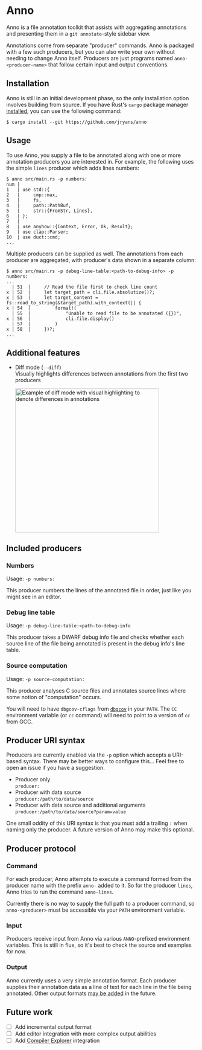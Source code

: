 # Anno

Anno is a file annotation toolkit that assists with aggregating annotations and
presenting them in a `git annotate`-style sidebar view.

Annotations come from separate "producer" commands. Anno is packaged with a few
such producers, but you can also write your own without needing to change Anno
itself. Producers are just programs named `anno-<producer-name>` that follow
certain input and output conventions.

## Installation

Anno is still in an initial development phase, so the only installation option
involves building from source. If you have Rust's `cargo` package manager
[installed][install-rust], you can use the following command:

```
$ cargo install --git https://github.com/jryans/anno
```

## Usage

To use Anno, you supply a file to be annotated along with one or more annotation
producers you are interested in. For example, the following uses the simple
`lines` producer which adds lines numbers:

```
$ anno src/main.rs -p numbers:
num |
1   | use std::{
2   |     cmp::max,
3   |     fs,
4   |     path::PathBuf,
5   |     str::{FromStr, Lines},
6   | };
7   |
8   | use anyhow::{Context, Error, Ok, Result};
9   | use clap::Parser;
10  | use duct::cmd;
...
```

Multiple producers can be supplied as well. The annotations from each producer
are aggregated, with producer's data shown in a separate column:

```
$ anno src/main.rs -p debug-line-table:<path-to-debug-info> -p numbers:
...
  | 51  |     // Read the file first to check line count
x | 52  |     let target_path = cli.file.absolutize()?;
x | 53  |     let target_content = fs::read_to_string(&target_path).with_context(|| {
x | 54  |         format!(
  | 55  |             "Unable to read file to be annotated ({})",
x | 56  |             cli.file.display()
  | 57  |         )
x | 58  |     })?;
...
```

## Additional features

- Diff mode (`--diff`)\
  Visually highlights differences between annotations from the first two
  producers

  <img
    width="381"
    alt="Example of diff mode with visual highlighting to denote differences in annotations"
    src="https://github.com/jryans/anno/assets/279572/5fabdaac-4861-467a-adb9-b8ac139f10d8">

## Included producers

### Numbers

Usage: `-p numbers:`

This producer numbers the lines of the annotated file in order, just like you
might see in an editor.

### Debug line table

Usage: `-p debug-line-table:<path-to-debug-info`

This producer takes a DWARF debug info file and checks whether each source line
of the file being annotated is present in the debug info's line table.

### Source computation

Usage: `-p source-computation:`

This producer analyses C source files and annotates source lines where some
notion of "computation" occurs.

You will need to have `dbgcov-cflags` from [`dbgcov`][dbgcov] in your `PATH`.
The `CC` environment variable (or `cc` command) will need to point to a version
of `cc` from GCC.

## Producer URI syntax

Producers are currently enabled via the `-p` option which accepts a URI-based
syntax. There may be better ways to configure this... Feel free to open an issue
if you have a suggestion.

- Producer only\
  `producer:`
- Producer with data source\
  `producer:/path/to/data/source`
- Producer with data source and additional arguments\
  `producer:/path/to/data/source?param=value`

One small oddity of this URI syntax is that you must add a trailing `:` when
naming only the producer. A future version of Anno may make this optional.

## Producer protocol

### Command

For each producer, Anno attempts to execute a command formed from the producer
name with the prefix `anno-` added to it. So for the producer `lines`, Anno
tries to run the command `anno-lines`.

Currently there is no way to supply the full path to a producer command, so
`anno-<producer>` must be accessible via your `PATH` environment variable.

### Input

Producers receive input from Anno via various `ANNO`-prefixed environment
variables. This is still in flux, so it's best to check the source and examples
for now.

### Output

Anno currently uses a very simple annotation format. Each producer supplies
their annotation data as a line of text for each line in the file being
annotated. Other output formats [may be added](#future-work) in the future.

## Future work

- [ ] Add incremental output format
- [ ] Add editor integration with more complex output abilities
- [ ] Add [Compiler Explorer][ce] integration

[install-rust]: https://www.rust-lang.org/tools/install
[dbgcov]: https://github.com/stephenrkell/dbgcov
[ce]: https://github.com/compiler-explorer/compiler-explorer
